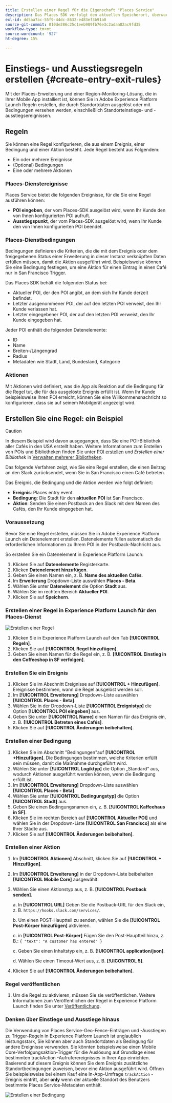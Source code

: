 ```yaml
---
title: Erstellen einer Regel für die Eigenschaft "Places Service"
description: Das Places SDK verfolgt den aktuellen Speicherort, überwacht die konfigurierten POIs um den aktuellen Speicherort und verfolgt die Ein- und Ausstiegsereignisse für diese POIs.
exl-id: dd5aa7ac-55f9-44dc-8632-e483ef3b91a0
source-git-commit: 010de286c25c1eeb989fb76e3c2adaa82ac9fd35
workflow-type: tm+mt
source-wordcount: '927'
ht-degree: 15%

---
```


# Einstiegs- und Ausstiegsregeln erstellen {#create-entry-exit-rules}

Mit der Places-Erweiterung und einer Region-Monitoring-Lösung, die in Ihrer Mobile App installiert ist, können Sie in Adobe Experience Platform Launch Regeln erstellen, die durch Standortdaten ausgelöst oder mit Bedingungen versehen werden, einschließlich Standorteinstiegs- und -ausstiegsereignissen.

## Regeln

Sie können eine Regel konfigurieren, die aus einem Ereignis, einer Bedingung und einer Aktion besteht. Jede Regel besteht aus Folgendem:

* Ein oder mehrere Ereignisse
* (Optional) Bedingungen
* Eine oder mehrere Aktionen

### Places-Dienstereignisse

Places Service bietet die folgenden Ereignisse, für die Sie eine Regel ausführen können:

* **POI eingeben**, der vom Places-SDK ausgelöst wird, wenn Ihr Kunde den von Ihnen konfigurierten POI aufruft.
* **Ausstiegspunkt**, der vom Places-SDK ausgelöst wird, wenn Ihr Kunde den von Ihnen konfigurierten POI beendet.

### Places-Dienstbedingungen

Bedingungen definieren die Kriterien, die die mit dem Ereignis oder dem freigegebenen Status einer Erweiterung in dieser Instanz verknüpften Daten erfüllen müssen, damit die Aktion ausgeführt wird. Beispielsweise können Sie eine Bedingung festlegen, um eine Aktion für einen Eintrag in einen Café nur in San Francisco Trigger.

Das Places SDK behält die folgenden Status bei:

* Aktueller POI, der den POI angibt, an dem sich Ihr Kunde derzeit befindet.
* Letzter ausgenommener POI, der auf den letzten POI verweist, den Ihr Kunde verlassen hat.
* Letzter eingegebener POI, der auf den letzten POI verweist, den Ihr Kunde eingegeben hat.

Jeder POI enthält die folgenden Datenelemente:

* ID
* Name
* Breiten-/Längengrad
* Radius
* Metadaten wie Stadt, Land, Bundesland, Kategorie

### Aktionen

Mit Aktionen wird definiert, was die App als Reaktion auf die Bedingung für die Regel tut, die für das ausgelöste Ereignis erfüllt ist. Wenn Ihr Kunde beispielsweise Ihren POI erreicht, können Sie eine Willkommensnachricht so konfigurieren, dass sie auf seinem Mobilgerät angezeigt wird.

## Erstellen Sie eine Regel: ein Beispiel

>[!CAUTION]
>
>In diesem Beispiel wird davon ausgegangen, dass Sie eine POI-Bibliothek aller Cafés in den USA erstellt haben. Weitere Informationen zum Erstellen von POIs und Bibliotheken finden Sie unter [POI erstellen](/help/poi-mgmt-ui/create-a-poi-ui.md) und *Erstellen einer Bibliothek* in [Verwalten mehrerer Bibliotheken](https://docs.adobe.com/content/help/en/places/using/poi-mgmt-ui/manage-libraries-in-the-places-ui.html).

Das folgende Verfahren zeigt, wie Sie eine Regel erstellen, die einen Beitrag an den Slack zurücksendet, wenn Sie in San Francisco einen Café betreten.

Das Ereignis, die Bedingung und die Aktion werden wie folgt definiert:

* **Ereignis**: Places entry event.
* **Bedingung**: Die Stadt für den **aktuellen POI** ist San Francisco.
* **Aktion**: Senden Sie einen Postback an den Slack mit dem Namen des Cafés, den Ihr Kunde eingegeben hat.

### Voraussetzung

Bevor Sie eine Regel erstellen, müssen Sie in Adobe Experience Platform Launch ein Datenelement erstellen. Datenelemente füllen automatisch die erforderlichen Informationen zu Ihrem POI in der Postback-Nachricht aus.

So erstellen Sie ein Datenelement in Experience Platform Launch:

1. Klicken Sie auf **Datenelemente** Registerkarte.
1. Klicken **Datenelement hinzufügen**.
1. Geben Sie einen Namen ein, z. B. **Name des aktuellen Cafés**.
1. Im **Erweiterung** Dropdown-Liste auswählen **Places - Beta**.
1. Wählen Sie unter **Datenelement** die Option **Stadt** aus.
1. Wählen Sie im rechten Bereich **Aktueller POI**.
1. Klicken Sie auf **Speichern**.

### Erstellen einer Regel in Experience Platform Launch für den Places-Dienst

![Erstellen einer Regel](/help/assets/placesrule.png)

1. Klicken Sie in Experience Platform Launch auf den Tab **[!UICONTROL Regeln]**.
1. Klicken Sie auf **[!UICONTROL Regel hinzufügen]**.
1. Geben Sie einen Namen für die Regel ein, z. B. **[!UICONTROL Einstieg in den Coffeeshop in SF verfolgen]**.

### Erstellen Sie ein Ereignis

1. Klicken Sie im Abschnitt Ereignisse auf **[!UICONTROL + Hinzufügen]**. Ereignisse bestimmen, wann die Regel ausgelöst werden soll.
1. Im **[!UICONTROL Erweiterung]** Dropdown-Liste auswählen **[!UICONTROL Places - Beta]**.
1. Wählen Sie in der Dropdown-Liste **[!UICONTROL Ereignistyp]** die Option **[!UICONTROL POI eingeben]** aus.
1. Geben Sie unter **[!UICONTROL Name]** einen Namen für das Ereignis ein, z. B. **[!UICONTROL Betreten eines Cafés]**.
1. Klicken Sie auf **[!UICONTROL Änderungen beibehalten]**.

### Erstellen einer Bedingung

1. Klicken Sie im Abschnitt &quot;Bedingungen&quot;auf **[!UICONTROL +Hinzufügen]**. Die Bedingungen bestimmen, welche Kriterien erfüllt sein müssen, damit die Maßnahme durchgeführt wird.
1. Wählen Sie unter **[!UICONTROL Logiktyp]** die Option „Standard“ aus, wodurch Aktionen ausgeführt werden können, wenn die Bedingung erfüllt ist.
1. Im **[!UICONTROL Erweiterung]** Dropdown-Liste auswählen **[!UICONTROL Places - Beta]**.
1. Wählen Sie unter **[!UICONTROL Bedingungstyp]** die Option **[!UICONTROL Stadt]** aus.
1. Geben Sie einen Bedingungsnamen ein, z. B. **[!UICONTROL Kaffeehaus in SF]**.
1. Klicken Sie im rechten Bereich auf **[!UICONTROL Aktueller POI]** und wählen Sie in der Dropdown-Liste **[!UICONTROL San Francisco]** als eine Ihrer Städte aus.
1. Klicken Sie auf **[!UICONTROL Änderungen beibehalten]**.

### Erstellen einer Aktion

1. Im **[!UICONTROL Aktionen]** Abschnitt, klicken Sie auf **[!UICONTROL + Hinzufügen]**.
1. Im **[!UICONTROL Erweiterung]** in der Dropdown-Liste beibehalten **[!UICONTROL Mobile Core]** ausgewählt.
1. Wählen Sie einen Aktionstyp aus, z. B. **[!UICONTROL Postback senden]**.

   a. In **[!UICONTROL URL]** Geben Sie die Postback-URL für den Slack ein, z. B. `https://hooks.slack.com/services/`.

   b. Um einen POST-Hauptteil zu senden, wählen Sie die **[!UICONTROL Post-Körper hinzufügen]** aktivieren.

   c. in **[!UICONTROL Post-Körper]** Fügen Sie den Post-Hauptteil hinzu, z. B.: `{ "text": "A customer has entered" }`

   c. Geben Sie einen Inhaltstyp ein, z. B. **[!UICONTROL application/json]**.

   d. Wählen Sie einen Timeout-Wert aus, z. B. **[!UICONTROL 5]**.

1. Klicken Sie auf **[!UICONTROL Änderungen beibehalten]**.

### Regel veröffentlichen

1. Um die Regel zu aktivieren, müssen Sie sie veröffentlichen. Weitere Informationen zum Veröffentlichen der Regel in Experience Platform Launch finden Sie unter [Veröffentlichung](https://docs.adobe.com/content/help/de-DE/launch/using/reference/publish/overview.html).

### Denken über Einstiege und Ausstiege hinaus

Die Verwendung von Places Service-Geo-Fence-Einträgen und -Ausstiegen zu Trigger-Regeln in Experience Platform Launch ist unglaublich leistungsstark, Sie können aber auch Standortdaten als Bedingung für andere Ereignisse verwenden. Sie könnten beispielsweise einen Mobile Core-Verfolgungsaktion-Trigger für die Auslösung auf Grundlage eines bestimmten trackAction -Aufruferereignisses in Ihrer App einrichten. Basierend auf diesem Ereignis können Sie dem Ereignis zusätzliche Standortbedingungen zuweisen, bevor eine Aktion ausgeführt wird. Öffnen Sie beispielsweise bei einem Kauf eine In-App-Umfrage `trackAction` -Ereignis eintritt, aber **only** wenn der aktuelle Standort des Benutzers bestimmte Places Service-Metadaten enthält.

![Erstellen einer Bedingung](/help/assets/places-condition.png)
